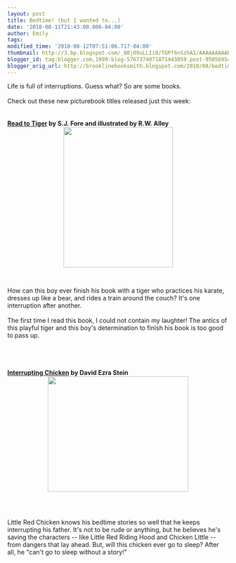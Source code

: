 ```yaml
---
layout: post
title: Bedtime! (but I wanted to...)
date: '2010-08-11T21:43:00.006-04:00'
author: Emily
tags: 
modified_time: '2010-08-12T07:51:06.717-04:00'
thumbnail: http://3.bp.blogspot.com/_88jO9uLLIi8/TGPf6nSzhAI/AAAAAAAAAH4/t7J_TP2BNWk/s72-c/9780670011407.jpg
blogger_id: tag:blogger.com,1999:blog-5767374071871443859.post-950569547057751654
blogger_orig_url: http://brooklinebooksmith.blogspot.com/2010/08/bedtime-but-i-wanted-to.html
---
```


Life is full of interruptions.  Guess what?  So are some books.<br /><br />Check out these new picturebook titles released just this week:<br /><br /><br /><span style="font-weight: bold;"><a href="http://www.brooklinebooksmith-shop.com/book/9780670011407">Read to Tiger</a> by S.J. Fore and illustrated by R.W. Alley</span><br /><a onblur="try {parent.deselectBloggerImageGracefully();} catch(e) {}" href="http://3.bp.blogspot.com/_88jO9uLLIi8/TGPf6nSzhAI/AAAAAAAAAH4/t7J_TP2BNWk/s1600/9780670011407.jpg"><img style="margin: 0px auto 10px; display: block; text-align: center; cursor: pointer; width: 249px; height: 320px;" src="http://3.bp.blogspot.com/_88jO9uLLIi8/TGPf6nSzhAI/AAAAAAAAAH4/t7J_TP2BNWk/s320/9780670011407.jpg" alt="" id="BLOGGER_PHOTO_ID_5504489367650141186" border="0" /></a><br /><br />How can this boy ever finish his book with a tiger who practices his karate, dresses up like a bear, and rides a train around the couch?  It's one interruption after another.<br /><br />The first time I read this book, I could not contain my laughter!   The antics of this playful tiger and this boy's determination to finish his book is too good to pass up.<br /><br /><br /><br /><span style="font-weight: bold;"><br /><a href="http://www.brooklinebooksmith-shop.com/book/9780763641689">Interrupting Chicken</a> by David Ezra Stein</span><br /><a onblur="try {parent.deselectBloggerImageGracefully();} catch(e) {}" href="http://2.bp.blogspot.com/_88jO9uLLIi8/TGPgE8r9mJI/AAAAAAAAAIA/X8diZ_kYId4/s1600/9780763641689.jpg"><img style="margin: 0px auto 10px; display: block; text-align: center; cursor: pointer; width: 320px; height: 263px;" src="http://2.bp.blogspot.com/_88jO9uLLIi8/TGPgE8r9mJI/AAAAAAAAAIA/X8diZ_kYId4/s320/9780763641689.jpg" alt="" id="BLOGGER_PHOTO_ID_5504489545191495826" border="0" /></a><br /><br /><br />Little Red Chicken knows his bedtime stories so well that he keeps interrupting his father.  It's not to be rude or anything, but he believes he's saving the characters -- like Little Red Riding Hood and Chicken Little -- from dangers that lay ahead.  But, will this chicken ever go to sleep?  After all, he "can't go to sleep without a story!"